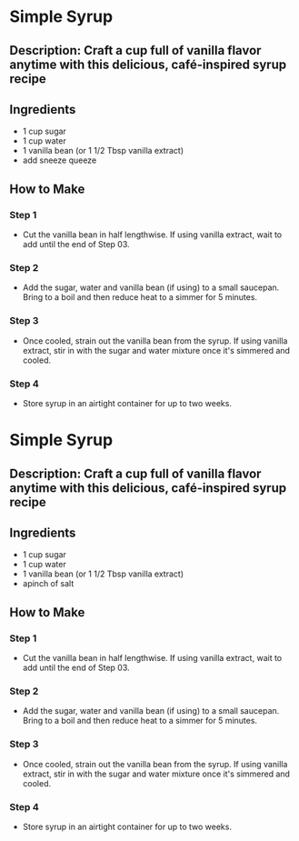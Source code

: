 # Simple Syrup

## Description: Craft a cup full of vanilla flavor anytime with this delicious, café-inspired syrup recipe

## Ingredients

- 1 cup sugar
- 1 cup water
- 1 vanilla bean (or 1 1/2 Tbsp vanilla extract)
- add sneeze queeze

## How to Make

### Step 1

- Cut the vanilla bean in half lengthwise. If using vanilla extract, wait to add until the end of Step 03.

### Step 2

- Add the sugar, water and vanilla bean (if using) to a small saucepan. Bring to a boil and then reduce heat to a simmer for 5 minutes.

### Step 3

- Once cooled, strain out the vanilla bean from the syrup. If using vanilla extract, stir in with the sugar and water mixture once it's simmered and cooled.

### Step 4

- Store syrup in an airtight container for up to two weeks.
# Simple Syrup

## Description: Craft a cup full of vanilla flavor anytime with this delicious, café-inspired syrup recipe

## Ingredients

- 1 cup sugar
- 1 cup water
- 1 vanilla bean (or 1 1/2 Tbsp vanilla extract)
- apinch of salt

## How to Make

### Step 1

- Cut the vanilla bean in half lengthwise. If using vanilla extract, wait to add until the end of Step 03.

### Step 2

- Add the sugar, water and vanilla bean (if using) to a small saucepan. Bring to a boil and then reduce heat to a simmer for 5 minutes.

### Step 3

- Once cooled, strain out the vanilla bean from the syrup. If using vanilla extract, stir in with the sugar and water mixture once it's simmered and cooled.

### Step 4

- Store syrup in an airtight container for up to two weeks.
